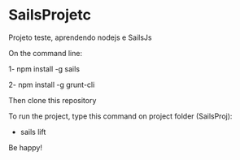 # SailsProjetc
Projeto teste, aprendendo nodejs e SailsJs

On the command line:

1- npm install -g sails

2- npm install -g grunt-cli



Then clone this repository

To run the project, type this command on project folder (SailsProj):

- sails lift



Be happy!
